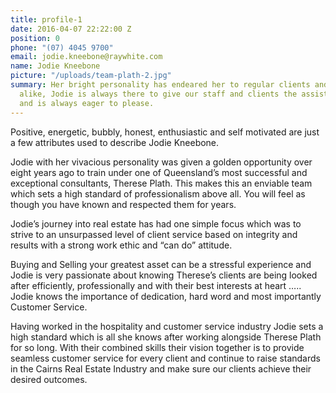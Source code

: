 ```yaml
---
title: profile-1
date: 2016-04-07 22:22:00 Z
position: 0
phone: "(07) 4045 9700"
email: jodie.kneebone@raywhite.com
name: Jodie Kneebone
picture: "/uploads/team-plath-2.jpg"
summary: Her bright personality has endeared her to regular clients and strangers
  alike, Jodie is always there to give our staff and clients the assistance they need
  and is always eager to please.
---
```


Positive, energetic, bubbly, honest, enthusiastic and self motivated are just a few attributes used to describe Jodie Kneebone. 

Jodie with her vivacious personality was given a golden opportunity over eight years ago to train under one of Queensland’s most successful and exceptional consultants, Therese Plath. This makes this an enviable team which sets a high standard of professionalism above all. You will feel as though you have known and respected them for years. 

Jodie’s journey into real estate has had one simple focus which was to strive to an unsurpassed level of client service based on integrity and results with a strong work ethic and “can do” attitude. 

Buying and Selling your greatest asset can be a stressful experience and Jodie is very passionate about knowing Therese’s clients are being looked after efficiently, professionally and with their best interests at heart ….. Jodie knows the importance of dedication, hard word and most importantly Customer Service. 

Having worked in the hospitality and customer service industry Jodie sets a high standard which is all she knows after working alongside Therese Plath for so long. With their combined skills their vision together is to provide seamless customer service for every client and continue to raise standards in the Cairns Real Estate Industry and make sure our clients achieve their desired outcomes.
